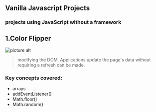 ## Vanilla Javascript Projects
### projects using JavaScript without a framework

## 1.Color Flipper

![picture alt](http://via.p)

>modifying the DOM. 
Applications update the page's data without requiring a refresh can be made.
 ### Key concepts covered: ###
 * arrays
 * addEventListener()
 * Math.floor()
 * Math.random()

